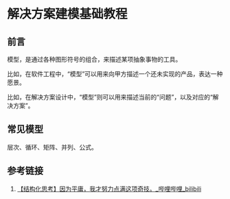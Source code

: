 # 解决方案建模基础教程


## 前言

模型，是通过各种图形符号的组合，来描述某项抽象事物的工具。

比如，在软件工程中，“模型”可以用来向甲方描述一个还未实现的产品，表达一种愿景。

比如，在解决方案设计中，“模型”则可以用来描述当前的“问题”，以及对应的“解决方案”。


## 常见模型

层次、循环、矩阵、并列、公式。



## 参考链接
1. [【结构化思考】因为平庸，我才努力点满这项奇技。\_哔哩哔哩\_bilibili](https://www.bilibili.com/video/BV16c411U77h)
